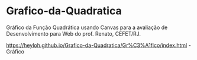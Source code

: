 # Grafico-da-Quadratica
Gráfico da Função Quadrática usando Canvas  para a avaliação de Desenvolvimento para Web do prof. Renato, CEFET/RJ.

https://heyloh.github.io/Grafico-da-Quadratica/Gr%C3%A1fico/index.html - Gráfico
